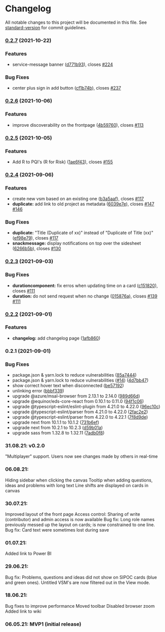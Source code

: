 # Changelog

All notable changes to this project will be documented in this file. See [standard-version](https://github.com/conventional-changelog/standard-version) for commit guidelines.

### [0.2.7](https://github.com/equinor/MAD-VSM-WEB/compare/v0.2.1...v0.2.7) (2021-10-22)

### Features

- service-message banner ([d771b93](https://github.com/equinor/MAD-VSM-WEB/commit/d771b9358734cc691ca2497e0a872df6ce3aa27b)), closes [#224](https://github.com/equinor/MAD-VSM-WEB/issues/224)

### Bug Fixes

- center plus sign in add button ([cf1b74b](https://github.com/equinor/MAD-VSM-WEB/commit/cf1b74bc9a245c0590f753fa564b6ee303956d17)), closes [#237](https://github.com/equinor/MAD-VSM-WEB/issues/237)

### [0.2.6](https://github.com/equinor/MAD-VSM-WEB/compare/v0.2.1...v0.2.6) (2021-10-06)

### Features

- improve discoverability on the frontpage ([4b59760](https://github.com/equinor/MAD-VSM-WEB/commit/4b59760481901318ede1053c28ff32ad8b0a0b7f)), closes [#113](https://github.com/equinor/MAD-VSM-WEB/issues/113)

### [0.2.5](https://github.com/equinor/MAD-VSM-WEB/compare/v0.2.1...v0.2.5) (2021-10-05)

### Features

- Add R to PQI's (R for Risk) ([1ae6f43](https://github.com/equinor/MAD-VSM-WEB/commit/1ae6f43b159e049b2f98c213f10dceb992e1384b)), closes [#155](https://github.com/equinor/MAD-VSM-WEB/issues/155)

### [0.2.4](https://github.com/equinor/MAD-VSM-WEB/compare/v0.2.1...v0.2.4) (2021-09-06)

### Features

- create new vsm based on an existing one ([b3a5aaf](https://github.com/equinor/MAD-VSM-WEB/commit/b3a5aafb0eb37fa25115088ec3cd353f41a48108)), closes [#117](https://github.com/equinor/MAD-VSM-WEB/issues/117)
- **duplicate:** add link to old project as metadata ([6039e7e](https://github.com/equinor/MAD-VSM-WEB/commit/6039e7e72e9bbc6b5b99f263a6bc9beb6d426897)), closes [#147](https://github.com/equinor/MAD-VSM-WEB/issues/147) [#146](https://github.com/equinor/MAD-VSM-WEB/issues/146)

### Bug Fixes

- **duplicate:** "Title (Duplicate of xx)" instead of "Duplicate of Title (xx)" ([ef98e79](https://github.com/equinor/MAD-VSM-WEB/commit/ef98e79988c258cfdf4f9f88599b34f349090b52)), closes [#117](https://github.com/equinor/MAD-VSM-WEB/issues/117)
- **snackmessage:** display notifications on top over the sidesheet ([6266b5b](https://github.com/equinor/MAD-VSM-WEB/commit/6266b5b68cfa8f1fb45354dc7e007ef371edc1f1)), closes [#130](https://github.com/equinor/MAD-VSM-WEB/issues/130)

### [0.2.3](https://github.com/equinor/MAD-VSM-WEB/compare/v0.2.1...v0.2.3) (2021-09-03)

### Bug Fixes

- **durationcomponent:** fix erros when updating time on a card ([c151820](https://github.com/equinor/MAD-VSM-WEB/commit/c151820db9b139fd341c725b6eeaa647ed1806ab)), closes [#111](https://github.com/equinor/MAD-VSM-WEB/issues/111)
- **duration:** do not send request when no change ([015876a](https://github.com/equinor/MAD-VSM-WEB/commit/015876a1caa363221531eeac07a30f4e98c641b2)), closes [#139](https://github.com/equinor/MAD-VSM-WEB/issues/139) [#111](https://github.com/equinor/MAD-VSM-WEB/issues/111)

### [0.2.2](https://github.com/equinor/MAD-VSM-WEB/compare/v0.2.1...v0.2.2) (2021-09-01)

### Features

- **changelog:** add changelog page ([1afb860](https://github.com/equinor/MAD-VSM-WEB/commit/1afb860aeae9695dfabbaf8cbf6c8ed9085f7fb2))

### 0.2.1 (2021-09-01)

### Bug Fixes

- package.json & yarn.lock to reduce vulnerabilities ([85a7444](https://github.com/equinor/MAD-VSM-WEB/commit/85a74446af1ad48db53ad37a783948870452ba39))
- package.json & yarn.lock to reduce vulnerabilities ([#14](https://github.com/equinor/MAD-VSM-WEB/issues/14)) ([4d7bb47](https://github.com/equinor/MAD-VSM-WEB/commit/4d7bb470395c19ae12fa7217dcff123d535ac052))
- show correct hover text when disconnected ([be57192](https://github.com/equinor/MAD-VSM-WEB/commit/be571928b1ac537b3e03016a326e87e83e3aeb64))
- unlinking error ([bbbf339](https://github.com/equinor/MAD-VSM-WEB/commit/bbbf3391809aaae19e3062d800e8578daadaa9ea))
- upgrade @azure/msal-browser from 2.13.1 to 2.14.0 ([989d66d](https://github.com/equinor/MAD-VSM-WEB/commit/989d66d143fc20570a0c6f601d2cc73195e53f80))
- upgrade @equinor/eds-core-react from 0.10.1 to 0.11.0 ([94f1c06](https://github.com/equinor/MAD-VSM-WEB/commit/94f1c06ef83ae62d5332fa53bff3ca569d64c1dd))
- upgrade @typescript-eslint/eslint-plugin from 4.21.0 to 4.22.0 ([96ec10c](https://github.com/equinor/MAD-VSM-WEB/commit/96ec10ceb91c59dfab87eed422413d2537ab52dc))
- upgrade @typescript-eslint/parser from 4.21.0 to 4.22.0 ([2fac2e2](https://github.com/equinor/MAD-VSM-WEB/commit/2fac2e224a58b0fa517a390cd2ca666a50138d38))
- upgrade @typescript-eslint/parser from 4.22.0 to 4.22.1 ([7f8d9de](https://github.com/equinor/MAD-VSM-WEB/commit/7f8d9de30cbfc5b11cf31c416d8413db97cab58a))
- upgrade next from 10.1.1 to 10.1.2 ([731b6ef](https://github.com/equinor/MAD-VSM-WEB/commit/731b6ef5d07d92742da94f0c127c930f264d7203))
- upgrade next from 10.2.1 to 10.2.3 ([d59b01a](https://github.com/equinor/MAD-VSM-WEB/commit/d59b01a0f027e3350e61f507b117708d0f9330e5))
- upgrade sass from 1.32.8 to 1.32.11 ([7adb0f8](https://github.com/equinor/MAD-VSM-WEB/commit/7adb0f82de491c3af57f8c055497e2bf02dd58a8))

### 31.08.21: v0.2.0

"Multiplayer" support. Users now see changes made by others in real-time

### 06.08.21:

Hiding sidebar when clicking the canvas Tooltip when adding questions, ideas and problems with long text Line shifts are displayed on cards in canvas

### 30.07.21:

Improved layout of the front page Access control: Sharing of write (contributor) and admin access is now available Bug
fix: Long role names previously messed up the layout on cards; is now constrained to one line. Bug fix: Card text were sometimes lost during save

### 01.07.21:

Added link to Power BI

### 29.06.21:

Bug fix: Problems, questions and ideas did not show on SIPOC cards (blue and green ones). Untitled VSM's are now filtered out in the View mode.

### 18.06.21:

Bug fixes to improve performance Moved toolbar Disabled browser zoom Added link to wiki

### 06.05.21: MVP1 (initial release)
